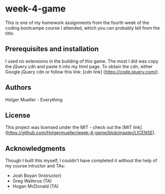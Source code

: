 # week-4-game

This is one of my homework assignments from the fourth week of the coding bootcampe course I attended, which you can probably tell from the title.

## Prerequisites and installation

I used no extensions in the building of this game. The most I did was copy the jQuery cdn and paste it into my html page. To obtain the cdn, either Google jQuery cdn or follow this link: [cdn link] (https://code.jquery.com/).

## Authors

Holger Mueller - Everything

## License

This project was licensed under the MIT - check out the [MIT link] (https://github.com/Holgermueller/week-4-game/blob/master/LICENSE).

## Acknowledgments

Though I built this myself, I couldn't have completed it without the help of my course intructor and TAs:
* Josh Boyan (Instructor)
* Greg Wallerus (TA)
* Hogan McDonald (TA)